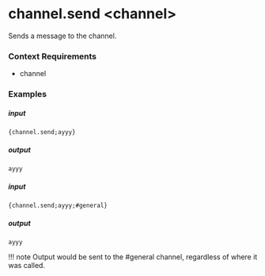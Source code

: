 # channel.send &lt;channel&gt;
		
Sends a message to the channel.

### Context Requirements

* channel


### Examples

##### input
```{channel.send;ayyy}```

##### output
```ayyy```


##### input
```{channel.send;ayyy;#general}```

##### output
```ayyy```

!!! note
		Output would be sent to the #general channel, regardless of where it was called.